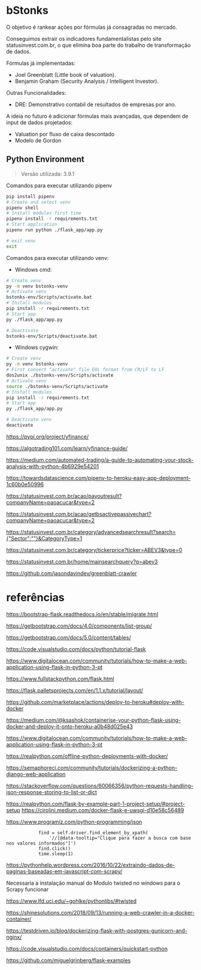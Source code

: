 # bStonks

O objetivo é rankear ações por fórmulas já consagradas no mercado. 

Conseguimos extrair os indicadores fundamentalistas pelo site statusinvest.com.br, o que elimina boa parte do trabalho de transformação de dados.

Fórmulas já implementadas:
* Joel Greenblatt (Little book of valuation).
* Benjamin Graham (Security Analysis / Intelligent Investor).
  
Outras Funcionalidades:
* DRE: Demonstrativo contabil de resultados de empresas por ano.


A ideia no futuro é adicionar fórmulas mais avançadas, que dependem de input de dados projetados:
* Valuation por fluxo de caixa descontado
* Modelo de Gordon

## Python Environment 

> Versão utilizada: 3.9.1

Comandos para executar utilizando pipenv

```sh
pip install pipenv
# Create and select venv
pipenv shell
# install modules first time
pipenv install -r requirements.txt
# Start application
pipenv run python ./flask_app/app.py

# exit venv
exit
```

Comandos para executar utilizando venv:

* Windows cmd:
```sh
# Create venv
py -m venv bstonks-venv
# Activate venv
bstonks-env/Scripts/activate.bat
# Install modules
pip install -r requirements.txt
# Start app
py ./flask_app/app.py

# Deactivate
bstonks-env/Scripts/deactivate.bat
```

* Windows cygwin:
```sh
# Create venv
py -m venv bstonks-venv
# First convert "activate" file EOL format from CR/LF to LF 
dos2unix ./bstonks-venv/Scripts/activate
# Activate venv
source ./bstonks-venv/Scripts/activate
# Install modules
pip install -r requirements.txt
# Start app
py ./flask_app/app.py

# Deactivate venv
deactivate
```

https://pypi.org/project/yfinance/

https://algotrading101.com/learn/yfinance-guide/

https://medium.com/automated-trading/a-guide-to-automating-your-stock-analysis-with-python-4b6929e54201

https://towardsdatascience.com/pipenv-to-heroku-easy-app-deployment-1c60b0e50996

https://statusinvest.com.br/acao/payoutresult?companyName=paoacucar&type=2

https://statusinvest.com.br/acao/getbsactivepassivechart?companyName=paoacucar&type=2


https://statusinvest.com.br/category/advancedsearchresult?search={"Sector":""}&CategoryType=1


https://statusinvest.com.br/category/tickerprice?ticker=ABEV3&type=0

https://statusinvest.com.br/home/mainsearchquery?q=abev3

https://github.com/jasondavindev/greenblatt-crawler

# referências

https://bootstrap-flask.readthedocs.io/en/stable/migrate.html

https://getbootstrap.com/docs/4.0/components/list-group/

https://getbootstrap.com/docs/5.0/content/tables/

https://code.visualstudio.com/docs/python/tutorial-flask

https://www.digitalocean.com/community/tutorials/how-to-make-a-web-application-using-flask-in-python-3-pt

https://www.fullstackpython.com/flask.html

https://flask.palletsprojects.com/en/1.1.x/tutorial/layout/

https://github.com/marketplace/actions/deploy-to-heroku#deploy-with-docker

https://medium.com/@ksashok/containerise-your-python-flask-using-docker-and-deploy-it-onto-heroku-a0b48d025e43

https://www.digitalocean.com/community/tutorials/how-to-make-a-web-application-using-flask-in-python-3-pt



https://realpython.com/offline-python-deployments-with-docker/

https://semaphoreci.com/community/tutorials/dockerizing-a-python-django-web-application

https://stackoverflow.com/questions/60066356/python-requests-handling-json-response-storing-to-list-or-dict

https://realpython.com/flask-by-example-part-1-project-setup/#project-setup
https://cirolini.medium.com/docker-flask-e-uwsgi-d10e58c56489

https://www.programiz.com/python-programming/json

                find = self.driver.find_element_by_xpath(
                    '//[@data-tooltip="Clique para fazer a busca com base nos valores informados"]')
                find.click()
                time.sleep(1)

https://pythonhelp.wordpress.com/2016/10/22/extraindo-dados-de-paginas-baseadas-em-javascript-com-scrapy/

Necessaria a instalação manual do Modulo twisted no windows para o Scrapy funcionar

https://www.lfd.uci.edu/~gohlke/pythonlibs/#twisted

https://shinesolutions.com/2018/09/13/running-a-web-crawler-in-a-docker-container/

https://testdriven.io/blog/dockerizing-flask-with-postgres-gunicorn-and-nginx/

https://code.visualstudio.com/docs/containers/quickstart-python

https://github.com/miguelgrinberg/flask-examples